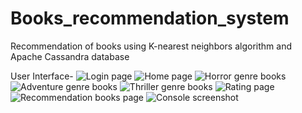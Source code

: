 # Books_recommendation_system
Recommendation of books using K-nearest neighbors algorithm and Apache Cassandra database

User Interface-
![Login page](https://github.com/priyanka-badgujar/Books_recommendation_system/blob/master/screenshots/image001.png)
![Home page](https://github.com/priyanka-badgujar/Books_recommendation_system/blob/master/screenshots/image002.png)
![Horror genre books](https://github.com/priyanka-badgujar/Books_recommendation_system/blob/master/screenshots/image003.png)
![Adventure genre books](https://github.com/priyanka-badgujar/Books_recommendation_system/blob/master/screenshots/image004.png)
![Thriller genre books](https://github.com/priyanka-badgujar/Books_recommendation_system/blob/master/screenshots/image005.png)
![Rating page](https://github.com/priyanka-badgujar/Books_recommendation_system/blob/master/screenshots/image6.png)
![Recommendation books page](https://github.com/priyanka-badgujar/Books_recommendation_system/blob/master/screenshots/image7.png)
![Console screenshot](https://github.com/priyanka-badgujar/Books_recommendation_system/blob/master/screenshots/image8.png)
